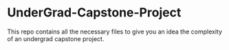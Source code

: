 # UnderGrad-Capstone-Project
This repo contains all the necessary files to give you an idea the complexity of an undergrad capstone project.
